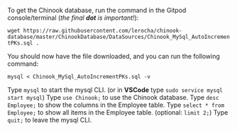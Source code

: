 To get the Chinook database, run the command in the Gitpod console/terminal (*the final **dot** is important!*):

`wget https://raw.githubusercontent.com/lerocha/chinook-database/master/ChinookDatabase/DataSources/Chinook_MySql_AutoIncrementPKs.sql .`

You should now have the file downloaded, and you can run the following command:

`mysql < Chinook_MySql_AutoIncrementPKs.sql -v`

Type `mysql` to start the mysql CLI. (or in **VSCode** type `sudo service mysql start mysql`)
Type `use Chinook;` to use the Chinook database.
Type `desc Employee;` to show the columns in the Employee table.
Type `select * from Employee;` to show all items in the Employee table. (optional: `limit 2;`)
Type `quit;` to leave the mysql CLI.